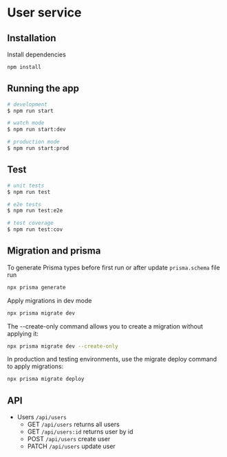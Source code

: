 # User service

## Installation

Install dependencies
```bash
npm install
```

## Running the app

```bash
# development
$ npm run start

# watch mode
$ npm run start:dev

# production mode
$ npm run start:prod
```

## Test

```bash
# unit tests
$ npm run test

# e2e tests
$ npm run test:e2e

# test coverage
$ npm run test:cov
```

## Migration and prisma
To generate Prisma types before first run or after update `prisma.schema` file run
```bash
npx prisma generate
```

Apply migrations in dev mode
```bash
npx prisma migrate dev
```

The --create-only command allows you to create a migration without applying it:
```bash
npx prisma migrate dev --create-only
```

In production and testing environments, use the migrate deploy command to apply migrations:
```bash
npx prisma migrate deploy
```

## API

- Users `/api/users`
  - GET `/api/users` returns all users
  - GET `/api/users:id` returns user by id
  - POST `/api/users` create user 
  - PATCH `/api/users` update user
